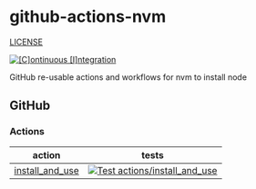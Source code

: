 # github-actions-nvm

[LICENSE](./LICENSE.md)

[![[C]ontinuous [I]ntegration](https://github.com/percebus/github-actions-nvm/actions/workflows/always.yml/badge.svg)](https://github.com/percebus/github-actions-nvm/actions/workflows/always.yml)

GitHub re-usable actions and workflows for nvm to install node

## GitHub

### Actions

| action                                               | tests                                                                                                                                                                                                                                               |
| ---------------------------------------------------- | --------------------------------------------------------------------------------------------------------------------------------------------------------------------------------------------------------------------------------------------------- |
| [install_and_use](./.github/actions/install_and_use) | [![Test actions/install_and_use](https://github.com/percebus/github-actions-nvm/actions/workflows/test_actions__install_and_use.yml/badge.svg)](https://github.com/percebus/github-actions-nvm/actions/workflows/test_actions__install_and_use.yml) |

